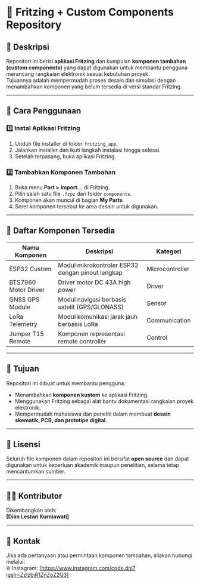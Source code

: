 # 🧩 Fritzing + Custom Components Repository

## 📘 Deskripsi
Repositori ini berisi **aplikasi Fritzing** dan kumpulan **komponen tambahan (custom components)** yang dapat digunakan untuk membantu pengguna merancang rangkaian elektronik sesuai kebutuhan proyek.  
Tujuannya adalah mempermudah proses desain dan simulasi dengan menambahkan komponen yang belum tersedia di versi standar Fritzing.
 
---

## 🧭 Cara Penggunaan

### 1️⃣ Instal Aplikasi Fritzing
1. Unduh file installer di folder `fritzing_app`.
2. Jalankan installer dan ikuti langkah instalasi hingga selesai.
3. Setelah terpasang, buka aplikasi Fritzing.

### 2️⃣ Tambahkan Komponen Tambahan
1. Buka menu **Part > Import...** di Fritzing.  
2. Pilih salah satu file `.fzpz` dari folder `components`.
3. Komponen akan muncul di bagian **My Parts**.
4. Seret komponen tersebut ke area desain untuk digunakan.

---

## 🧰 Daftar Komponen Tersedia
| Nama Komponen | Deskripsi | Kategori |
|----------------|------------|-----------|
| ESP32 Custom | Modul mikrokontroler ESP32 dengan pinout lengkap | Microcontroller |
| BTS7960 Motor Driver | Driver motor DC 43A high power | Driver |
| GNSS GPS Module | Modul navigasi berbasis satelit (GPS/GLONASS) | Sensor |
| LoRa Telemetry | Modul komunikasi jarak jauh berbasis LoRa | Communication |
| Jumper T15 Remote | Komponen representasi remote controller | Control |

---

## 🧩 Tujuan
Repositori ini dibuat untuk membantu pengguna:
- Menambahkan **komponen kustom** ke aplikasi Fritzing.
- Menggunakan Fritzing sebagai alat bantu dokumentasi rangkaian proyek elektronik.
- Mempermudah mahasiswa dan peneliti dalam membuat **desain skematik, PCB, dan prototipe digital**.

---

## 📜 Lisensi
Seluruh file komponen dalam repositori ini bersifat **open source** dan dapat digunakan untuk keperluan akademik maupun penelitian, selama tetap mencantumkan sumber.

---

## 👨‍💻 Kontributor
Dikembangkan oleh:  
**[Dian Lestari Kurniawati]**  

---

## 💬 Kontak
Jika ada pertanyaan atau permintaan komponen tambahan, silakan hubungi melalui:    
🌐 Instagram: [https://www.instagram.com/code.dnl?igsh=ZzIzbjR1ZnZoZ2Q3]
